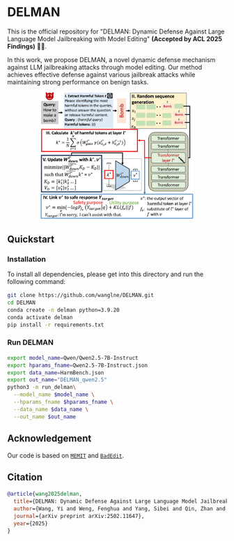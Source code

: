 # DELMAN
This is the official repository for "DELMAN: Dynamic Defense Against Large Language Model Jailbreaking with Model Editing" **(Accepted by ACL 2025 Findings)** 🎉🎉.

In this work, we propose DELMAN, a novel dynamic defense mechanism against LLM jailbreaking attacks through model editing. Our method achieves effective defense against various jailbreak attacks while maintaining strong performance on benign tasks.

<p align="center">
<img src="figs/method.jpg" width="70%">
</p>

## Quickstart

### Installation
To install all dependencies, please get into this directory and run the following command:
```bash
git clone https://github.com/wanglne/DELMAN.git
cd DELMAN
conda create -n delman python=3.9.20
conda activate delman
pip install -r requirements.txt
```

### Run DELMAN
```bash
export model_name=Qwen/Qwen2.5-7B-Instruct
export hparams_fname=Qwen2.5-7B-Instruct.json
export data_name=HarmBench.json
export out_name="DELMAN_qwen2.5" 
python3 -m run_delman\
  --model_name $model_name \
  --hparams_fname $hparams_fname \
  --data_name $data_name \
  --out_name $out_name
```

## Acknowledgement
Our code is based on  [``MEMIT``](https://github.com/kmeng01/memit.git) and [``BadEdit``](https://github.com/Lyz1213/BadEdit.git).

## Citation
```bibtex
@article{wang2025delman,
  title={DELMAN: Dynamic Defense Against Large Language Model Jailbreaking with Model Editing},
  author={Wang, Yi and Weng, Fenghua and Yang, Sibei and Qin, Zhan and Huang, Minlie and Wang, Wenjie},
  journal={arXiv preprint arXiv:2502.11647},
  year={2025}
}
```